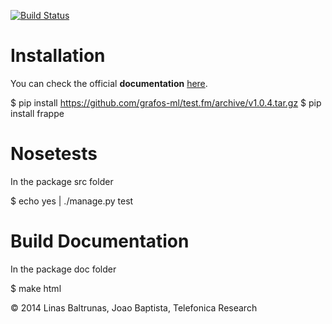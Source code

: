 [![Build Status](https://travis-ci.org/grafos-ml/frappe.svg?branch=master)](https://travis-ci.org/grafos-ml/frappe)

Installation
============
You can check the official **documentation** [here](http://grafos-ml.github.io/frappe/).

$ pip install https://github.com/grafos-ml/test.fm/archive/v1.0.4.tar.gz
$ pip install frappe

Nosetests
=========
In the package src folder

$ echo yes | ./manage.py test

Build Documentation
===================
In the package doc folder

$ make html


© 2014 Linas Baltrunas, Joao Baptista, Telefonica Research
